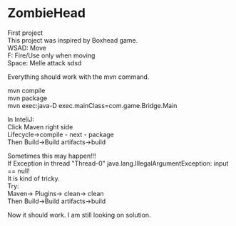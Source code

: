 # ZombieHead
First project<br />
This project was inspired by Boxhead game.<br />
  WSAD:   Move<br />
  F:      Fire/Use only when moving <br />
  Space:  Melle attack  sdsd<br />
  
Everything should work with the mvn command.<br />

mvn compile<br />
mvn package<br />
mvn exec:java-D exec.mainClass=com.game.Bridge.Main<br />

In InteliJ:<br />
Click Maven right side<br />
Lifecycle->compile - next - package<br />
Then Build->Build artifacts->build<br />

Sometimes this may happen!!!<br />
If Exception in thread "Thread-0" java.lang.IllegalArgumentException: input == null!<br />
It is kind of tricky.<br />
Try:<br />
Maven-> Plugins-> clean-> clean <br />
Then Build->Build artifacts->build<br />

Now it should work. I am still looking on solution. <br />
 
